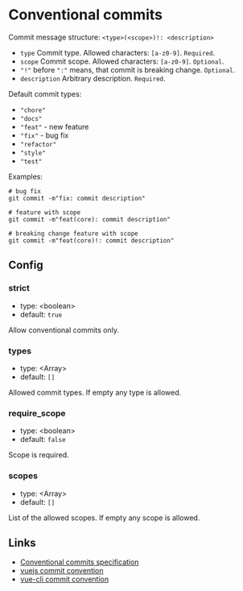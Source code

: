# Conventional commits

Commit message structure: `<type>(<scope>)!: <description>`

-   `type` Commit type. Allowed characters: `[a-z0-9]`. `Required`.
-   `scope` Commit scope. Allowed characters: `[a-z0-9]`. `Optional`.
-   `"!"` before `":"` means, that commit is breaking change. `Optional`.
-   `description` Arbitrary description. `Required`.

Default commit types:

-   `"chore"`
-   `"docs"`
-   `"feat"` - new feature
-   `"fix"` - bug fix
-   `"refactor"`
-   `"style"`
-   `"test"`

Examples:

```shell
# bug fix
git commit -m"fix: commit description"

# feature with scope
git commit -m"feat(core): commit description"

# breaking change feature with scope
git commit -m"feat(core)!: commit description"
```

## Config

### strict

-   type: <boolean\>
-   default: `true`

Allow conventional commits only.

### types

-   type: <Array\>
-   default: `[]`

Allowed commit types. If empty any type is allowed.

### require_scope

-   type: <boolean\>
-   default: `false`

Scope is required.

### scopes

-   type: <Array\>
-   default: `[]`

List of the allowed scopes. If empty any scope is allowed.

## Links

-   [Conventional commits specification](https://www.conventionalcommits.org/en/v1.0.0/)
-   [vuejs commit convention](https://github.com/vuejs/vue/blob/dev/.github/COMMIT_CONVENTION.md)
-   [vue-cli commit convention](https://github.com/vuejs/vue-cli/blob/dev/.github/COMMIT_CONVENTION.md)
